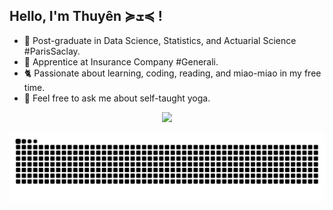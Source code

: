 ## Hello, I'm Thuyên ≽ܫ≼ !

- 🌱 Post-graduate in Data Science, Statistics, and Actuarial Science #ParisSaclay.
- 🦕 Apprentice at Insurance Company #Generali.
- 🐈 Passionate about learning, coding, reading, and miao-miao in my free time.
- 🎀 Feel free to ask me about self-taught yoga.

<p align="center"><a href="https://fr.linkedin.com/in/le-thuy-thuyen-nguyen-b38821169?trk=people-guest_people_search-card"><img src="https://img.shields.io/badge/linkedin-%230077B5.svg?&style=for-the-badge&logo=linkedin&logoColor=white" height=25></a>

![Snake animation](https://raw.githubusercontent.com/taozhi8833998/taozhi8833998/output/github-contribution-grid-snake-dark.svg)
